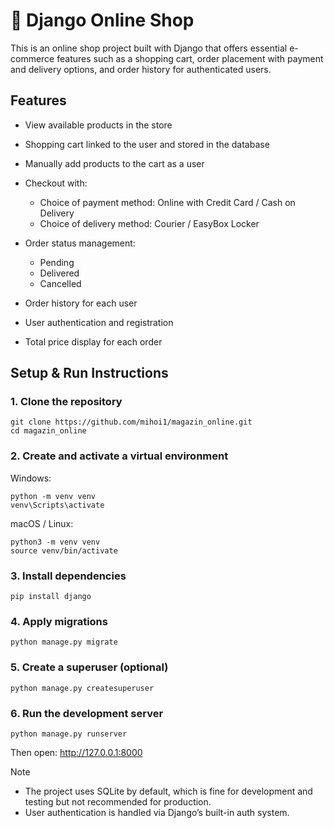 # 🛒 Django Online Shop

This is an online shop project built with Django that offers essential e-commerce features such as a shopping cart, order placement with payment and delivery options, and order history for authenticated users.

## Features

* View available products in the store

* Shopping cart linked to the user and stored in the database

* Manually add products to the cart as a user

* Checkout with:
  - Choice of payment method: Online with Credit Card / Cash on Delivery
  - Choice of delivery method: Courier / EasyBox Locker
  
* Order status management:
  - Pending
  - Delivered
  - Cancelled

* Order history for each user

* User authentication and registration

* Total price display for each order


##  Setup & Run Instructions

### 1. Clone the repository

```
git clone https://github.com/mihoi1/magazin_online.git
cd magazin_online
```

###  2. Create and activate a virtual environment
Windows:

```
python -m venv venv
venv\Scripts\activate
```

macOS / Linux:

```
python3 -m venv venv
source venv/bin/activate
```

### 3. Install dependencies

```
pip install django
```

### 4. Apply migrations

```
python manage.py migrate
```

### 5. Create a superuser (optional)

```
python manage.py createsuperuser
```

### 6. Run the development server

```
python manage.py runserver
```

Then open: http://127.0.0.1:8000


>[!NOTE]
>* The project uses SQLite by default, which is fine for development and testing but not recommended for production.
>* User authentication is handled via Django’s built-in auth system.
